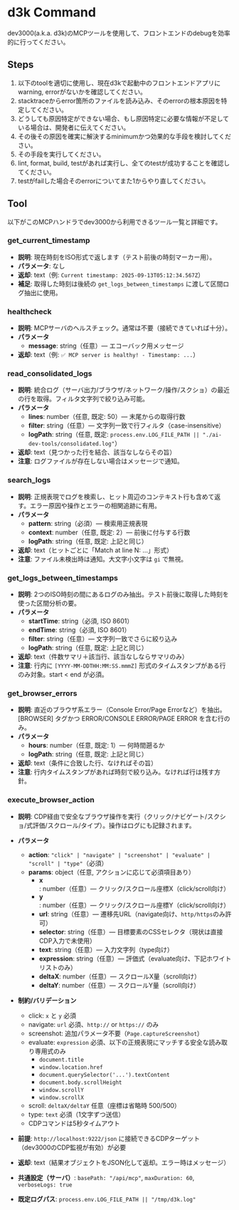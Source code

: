 # d3k Command

dev3000(a.k.a. d3k)のMCPツールを使用して、フロントエンドのdebugを効率的に行ってください。

## Steps

1. 以下のtoolを適切に使用し、現在d3kで起動中のフロントエンドアプリにwarning, errorがないかを確認してください。
2. stacktraceからerror箇所のファイルを読み込み、そのerrorの根本原因を特定してください。
3. どうしても原因特定ができない場合、もし原因特定に必要な情報が不足している場合は、開発者に伝えてください。
4. その後その原因を確実に解決するminimumかつ効果的な手段を検討してください。
5. その手段を実行してください。
6. lint, format, build, testがあれば実行し、全てのtestが成功することを確認してください。
7. testがfailした場合そのerrorについてまた1からやり直してください。

## Tool

以下がこのMCPハンドラでdev3000から利用できるツール一覧と詳細です。

### get_current_timestamp

- **説明**: 現在時刻をISO形式で返します（テスト前後の時刻マーカー用）。
- **パラメータ**: なし
- **返却**: text（例: `Current timestamp: 2025-09-13T05:12:34.567Z`）
- **補足**: 取得した時刻は後続の `get_logs_between_timestamps` に渡して区間ログ抽出に使用。

### healthcheck

- **説明**: MCPサーバのヘルスチェック。通常は不要（接続できていれば十分）。
- **パラメータ**
  - **message**: string（任意）— エコーバック用メッセージ
- **返却**: text（例: `✅ MCP server is healthy! - Timestamp: ...`）

### read_consolidated_logs

- **説明**: 統合ログ（サーバ出力/ブラウザ/ネットワーク/操作/スクショ）の最近の行を取得。フィルタ文字列で絞り込み可能。
- **パラメータ**
  - **lines**: number（任意, 既定: 50）— 末尾からの取得行数
  - **filter**: string（任意）— 文字列一致で行フィルタ（case-insensitive）
  - **logPath**: string（任意, 既定: `process.env.LOG_FILE_PATH || "./ai-dev-tools/consolidated.log"`）
- **返却**: text（見つかった行を結合、該当なしならその旨）
- **注意**: ログファイルが存在しない場合はメッセージで通知。

### search_logs

- **説明**: 正規表現でログを検索し、ヒット周辺のコンテキスト行も含めて返す。エラー原因や操作とエラーの相関追跡に有用。
- **パラメータ**
  - **pattern**: string（必須）— 検索用正規表現
  - **context**: number（任意, 既定: 2）— 前後に付与する行数
  - **logPath**: string（任意, 既定: 上記と同じ）
- **返却**: text（ヒットごとに「Match at line N: ...」形式）
- **注意**: ファイル未検出時は通知。大文字小文字は `gi` で無視。

### get_logs_between_timestamps

- **説明**: 2つのISO時刻の間にあるログのみ抽出。テスト前後に取得した時刻を使った区間分析の要。
- **パラメータ**
  - **startTime**: string（必須, ISO 8601）
  - **endTime**: string（必須, ISO 8601）
  - **filter**: string（任意）— 文字列一致でさらに絞り込み
  - **logPath**: string（任意, 既定: 上記と同じ）
- **返却**: text（件数サマリ＋該当行、該当なしならサマリのみ）
- **注意**: 行内に `[YYYY-MM-DDTHH:MM:SS.mmmZ]` 形式のタイムスタンプがある行のみ対象。start < end が必須。

### get_browser_errors

- **説明**: 直近のブラウザ系エラー（Console Error/Page Errorなど）を抽出。[BROWSER] タグかつ ERROR/CONSOLE ERROR/PAGE ERROR を含む行のみ。
- **パラメータ**
  - **hours**: number（任意, 既定: 1）— 何時間遡るか
  - **logPath**: string（任意, 既定: 上記と同じ）
- **返却**: text（条件に合致した行、なければその旨）
- **注意**: 行内タイムスタンプがあれば時刻で絞り込み。なければ行は残す方針。

### execute_browser_action

- **説明**: CDP経由で安全なブラウザ操作を実行（クリック/ナビゲート/スクショ/式評価/スクロール/タイプ）。操作はログにも記録されます。
- **パラメータ**
  - **action**: `"click" | "navigate" | "screenshot" | "evaluate" | "scroll" | "type"`（必須）
  - **params**: object（任意, アクションに応じて必須項目あり）
    - **x**: number（任意）— クリック/スクロール座標X（click/scroll向け）
    - **y**: number（任意）— クリック/スクロール座標Y（click/scroll向け）
    - **url**: string（任意）— 遷移先URL（navigate向け、`http/https`のみ許可）
    - **selector**: string（任意）— 目標要素のCSSセレクタ（現状は直接CDP入力で未使用）
    - **text**: string（任意）— 入力文字列（type向け）
    - **expression**: string（任意）— 評価式（evaluate向け、下記ホワイトリストのみ）
    - **deltaX**: number（任意）— スクロールX量（scroll向け）
    - **deltaY**: number（任意）— スクロールY量（scroll向け）
- **制約/バリデーション**
  - click: `x` と `y` 必須
  - navigate: `url` 必須、`http://` or `https://` のみ
  - screenshot: 追加パラメータ不要（`Page.captureScreenshot`）
  - evaluate: `expression` 必須、以下の正規表現にマッチする安全な読み取り専用式のみ
    - `document.title`
    - `window.location.href`
    - `document.querySelector('...').textContent`
    - `document.body.scrollHeight`
    - `window.scrollY`
    - `window.scrollX`
  - scroll: `deltaX/deltaY` 任意（座標は省略時 500/500）
  - type: `text` 必須（1文字ずつ送信）
  - CDPコマンドは5秒タイムアウト
- **前提**: `http://localhost:9222/json` に接続できるCDPターゲット（dev3000のCDP監視が有効）が必要
- **返却**: text（結果オブジェクトをJSON化して返却。エラー時はメッセージ）

- **共通設定（サーバ）**: `basePath: "/api/mcp"`, `maxDuration: 60`, `verboseLogs: true`
- **既定ログパス**: `process.env.LOG_FILE_PATH || "/tmp/d3k.log"`
